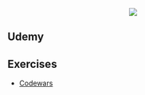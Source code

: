 <p align="center">
  <img src="../.assets/images/ts.ico"/>
</p>

## Udemy

## Exercises

- [Codewars](../codewars/typeScript)
